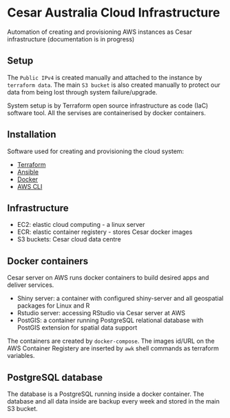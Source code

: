 # Cesar Australia Cloud Infrastructure

Automation of creating and provisioning AWS instances as Cesar infrastructure (documentation is in progress)

## Setup

The `Public IPv4` is created manually and attached to the instance by `terraform data`. The main `S3 bucket` is also created manually to protect our data from being lost through system failure/upgrade.

System setup is by Terraform open source infrastructure as code (IaC) software tool. All the servises are containerised by docker containers.


## Installation
Software used for creating and provisioning the cloud system:

- [Terraform](https://www.terraform.io/)
- [Ansible](https://www.ansible.com/)
- [Docker](https://docs.docker.com/get-docker/)
- [AWS CLI](https://aws.amazon.com/cli/)


## Infrastructure

- EC2: elastic cloud computing - a linux server
- ECR: elastic container registery - stores Cesar docker images
- S3 buckets: Cesar cloud data centre

## Docker containers

Cesar server on AWS runs docker containers to build desired apps and deliver services.

- Shiny server: a container with configured shiny-server and all geospatial packages for Linux and R
- Rstudio server: accessing RStudio via Cesar server at AWS
- PostGIS: a container running PostgreSQL relational database with PostGIS extension for spatial data support 

The containers are created by `docker-compose`. The images id/URL on the AWS Container Registery are inserted by `awk` shell commands as terraform variables.

## PostgreSQL database
The database is a PostgreSQL running inside a docker container. The database and all data inside are backup every week and stored in the main S3 bucket.

